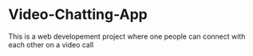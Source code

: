 # Video-Chatting-App
This is a web developement project where one people can connect with each other on a video call

